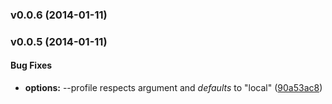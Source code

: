 <a name="v0.0.6"></a>
### v0.0.6 (2014-01-11)

<a name="v0.0.5"></a>
### v0.0.5 (2014-01-11)


#### Bug Fixes

* **options:** --profile respects argument and *defaults* to "local" ([90a53ac8](http://github.com/compasschurch/compasschurch-grunt/commit/90a53ac89176674fefb016f8b7fe8b2026337a38))


